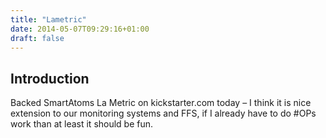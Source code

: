 ```yaml
---
title: "Lametric"
date: 2014-05-07T09:29:16+01:00
draft: false
---
```

## Introduction

Backed SmartAtoms La Metric on kickstarter.com today – I think it is nice extension to our monitoring systems and FFS, if I already have to do #OPs work than at least it should be fun.
